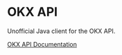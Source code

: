 # OKX API

Unofficial Java client for the OKX API.

[OKX API Documentation](https://www.okex.com/docs-v5/en/#overview)
